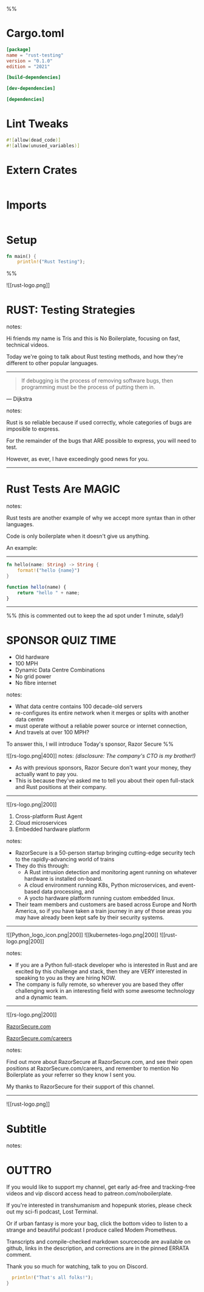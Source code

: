 %%
<style>
:root {--r-code-font: "FiraCode Nerd Font";}
</style>

# Cargo.toml

```toml
[package]
name = "rust-testing"
version = "0.1.0"
edition = "2021"

[build-dependencies]

[dev-dependencies]

[dependencies]
```

# Lint Tweaks

```rust
#![allow(dead_code)]
#![allow(unused_variables)]
```

# Extern Crates

```rust

```

# Imports

```rust
```

# Setup

```rust
fn main() {
	println!("Rust Testing");

```

%%

![[rust-logo.png]]

# RUST: Testing Strategies

notes:

Hi friends my name is Tris and this is No Boilerplate, focusing on fast, technical videos.

Today we're going to talk about Rust testing methods, and how they're different to other popular languages.

---

> If debugging is the process of removing software bugs, then programming must be the process of putting them in.

&mdash; Dijkstra

notes:

Rust is so reliable because if used correctly, whole categories of bugs are imposible to express.

For the remainder of the bugs that ARE possible to express, you will need to test.

However, as ever, I have exceedingly good news for you.

---

# Rust Tests Are MAGIC

notes:

Rust tests are another example of why we accept more syntax than in other languages.

Code is only boilerplate when it doesn't give us anything.

An example:

---

```rust
fn hello(name: String) -> String {
	format!("hello {name}")
}
```

```javascript
function hello(name) {
	return "hello " + name;
}
```

---
%% (this is commented out to keep the ad spot under 1 minute, sdaly!)

# SPONSOR QUIZ TIME

- Old hardware
- 100 MPH
- Dynamic Data Centre Combinations
- No grid power
- No fibre internet

notes:

- What data centre contains 100 decade-old servers
- re-configures its entire network when it merges or splits with another data centre
- must operate without a reliable power source or internet connection,
- And travels at over 100 MPH?

To answer this, I will introduce Today's sponsor, Razor Secure
%%

<!-- slide bg="[[rs-train.jpg]]" -->

![[rs-logo.png|400]]
notes:
_(disclosure: The company's CTO is my brother!)_

- As with previous sponsors, Razor Secure don't want your money, they actually want to pay you.
- This is because they've asked me to tell you about their open full-stack and Rust positions at their company.

---

<!-- slide bg="[[rs-train.jpg]]" -->

![[rs-logo.png|200]]

1. Cross-platform Rust Agent
2. Cloud microservices
3. Embedded hardware platform

notes:

- RazorSecure is a 50-person startup bringing cutting-edge security tech to the rapidly-advancing world of trains
- They do this through:
   - A Rust intrusion detection and monitoring agent running on whatever hardware is installed on-board.
   - A cloud environment running K8s, Python microservices, and event-based data processing, and
   - A yocto hardware platform running custom embedded linux.
- Their team members and customers are based across Europe and North America, so if you have taken a train journey in any of those areas you may have already been kept safe by their security systems.

---

<!-- slide bg="[[rs-train2.jpg]]" -->
<split even>

![[Python_logo_icon.png|200]]
![[kubernetes-logo.png|200]]
![[rust-logo.png|200]]

</split>

notes:

- If you are a Python full-stack developer who is interested in Rust and are excited by this challenge and stack, then they are VERY interested in speaking to you as they are hiring NOW.
- The company is fully remote, so wherever you are based they offer challenging work in an interesting field with some awesome technology and a dynamic team.

---

![[rs-logo.png|200]]

[RazorSecure.com](https://www.razorsecure.com/)

[RazorSecure.com/careers](https://www.razorsecure.com/careers)

notes:

Find out more about RazorSecure at RazorSecure.com, and see their
open positions at RazorSecure.com/careers, and remember to mention No Boilerplate as your referrer so they know I sent you.

My thanks to RazorSecure for their support of this channel.

---

![[rust-logo.png]]

# Subtitle

notes:

# OUTTRO

If you would like to support my channel, get early ad-free and tracking-free videos and vip discord access head to patreon.com/noboilerplate.

If you're interested in transhumanism and hopepunk stories, please check out my sci-fi podcast, Lost Terminal.

Or if urban fantasy is more your bag, click the bottom video to listen to a strange and beautiful podcast I produce called Modem Prometheus.

Transcripts and compile-checked markdown sourcecode are available on github, links in the description, and corrections are in the pinned ERRATA comment.

Thank you so much for watching, talk to you on Discord.

```rust
  println!("That's all folks!");
} 
```
